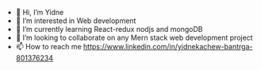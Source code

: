 - 👋 Hi, I’m Yidne 
- 👀 I’m interested in Web development 
- 🌱 I’m currently learning React-redux nodjs and mongoDB
- 💞️ I’m looking to collaborate on any Mern stack web development project
- 📫 How to reach me https://www.linkedin.com/in/yidnekachew-bantrga-801376234 

<!---
Yidne21/Yidne21 is a ✨ special ✨ repository because its `README.md` (this file) appears on your GitHub profile.
You can click the Preview link to take a look at your changes.
--->
